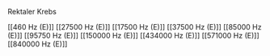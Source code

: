 Rektaler Krebs

[[460 Hz (E)]]
[[27500 Hz (E)]]
[[17500 Hz (E)]]
[[37500 Hz (E)]]
[[85000 Hz (E)]]
[[95750 Hz (E)]]
[[150000 Hz (E)]]
[[434000 Hz (E)]]
[[571000 Hz (E)]]
[[840000 Hz (E)]]